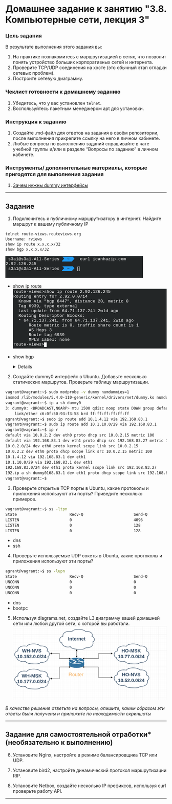 # Домашнее задание к занятию "3.8. Компьютерные сети, лекция 3"

### Цель задания

В результате выполнения этого задания вы:

1. На практике познакомитесь с маршрутизацией в сетях, что позволит понять устройство больших корпоративных сетей и интернета.
2. Проверите TCP/UDP соединения на хосте (это обычный этап отладки сетевых проблем).
3. Построите сетевую диаграмму.

### Чеклист готовности к домашнему заданию

1. Убедитесь, что у вас установлен `telnet`.
2. Воспользуйтесь пакетным менеджером apt для установки.


### Инструкция к заданию

1. Создайте .md-файл для ответов на задания в своём репозитории, после выполнения прикрепите ссылку на него в личном кабинете.
2. Любые вопросы по выполнению заданий спрашивайте в чате учебной группы и/или в разделе “Вопросы по заданию” в личном кабинете.


### Инструменты/ дополнительные материалы, которые пригодятся для выполнения задания

1. [Зачем нужны dummy интерфейсы](https://tldp.org/LDP/nag/node72.html)

------

## Задание

1. Подключитесь к публичному маршрутизатору в интернет. Найдите маршрут к вашему публичному IP
```
telnet route-views.routeviews.org
Username: rviews
show ip route x.x.x.x/32
show bgp x.x.x.x/32
```
 ![](img/1_1.png)
* show ip route 
 ![](img/1_2.png)
* show bgp
  <details>

  ```bash
    route-views>show bgp 2.92.126.245
  BGP routing table entry for 2.92.0.0/14, version 2541770293
  Paths: (23 available, best #18, table default)
    Not advertised to any peer
    Refresh Epoch 1
    3267 3216 8402
      194.85.40.15 from 194.85.40.15 (185.141.126.1)
        Origin IGP, metric 0, localpref 100, valid, external
        path 7FE03BB7BDE8 RPKI State not found
        rx pathid: 0, tx pathid: 0
    Refresh Epoch 1
    701 1273 8402 8402 8402 8402 8402 8402
      137.39.3.55 from 137.39.3.55 (137.39.3.55)
        Origin IGP, localpref 100, valid, external
        path 7FE146771CD0 RPKI State not found
        rx pathid: 0, tx pathid: 0
    Refresh Epoch 1
    3303 6762 8402
      217.192.89.50 from 217.192.89.50 (138.187.128.158)
        Origin IGP, localpref 100, valid, external
        Community: 3303:1004 3303:1006 3303:3052 6762:1 6762:92 6762:14900
        path 7FE0DB558430 RPKI State not found
        rx pathid: 0, tx pathid: 0
    Refresh Epoch 1
    7018 6762 8402
      12.0.1.63 from 12.0.1.63 (12.0.1.63)
        Origin IGP, localpref 100, valid, external
        Community: 7018:5000 7018:37232
        path 7FE1131251F8 RPKI State not found
        rx pathid: 0, tx pathid: 0
    Refresh Epoch 1
    8283 6762 8402
      94.142.247.3 from 94.142.247.3 (94.142.247.3)
        Origin IGP, metric 0, localpref 100, valid, external
        Community: 6762:1 6762:92 6762:14900 8283:1 8283:101
        unknown transitive attribute: flag 0xE0 type 0x20 length 0x24
          value 0000 205B 0000 0000 0000 0001 0000 205B
                0000 0005 0000 0001 0000 205B 0000 0008
                0000 001A 
        path 7FE039560510 RPKI State not found
        rx pathid: 0, tx pathid: 0
    Refresh Epoch 1
    57866 6830 6762 8402
      37.139.139.17 from 37.139.139.17 (37.139.139.17)
        Origin IGP, metric 0, localpref 100, valid, external
        Community: 6762:1 6762:92 6762:14900 6830:17000 6830:17413 6830:23001 6830:33104 57866:100 65100:6830 65103:2 65104:31
        unknown transitive attribute: flag 0xE0 type 0x20 length 0x30
          value 0000 E20A 0000 0064 0000 1AAE 0000 E20A
                0000 0065 0000 0064 0000 E20A 0000 0067
                0000 0002 0000 E20A 0000 0068 0000 001F
                
        path 7FE0A8200DE8 RPKI State not found
        rx pathid: 0, tx pathid: 0
    Refresh Epoch 1
    3333 6762 8402
      193.0.0.56 from 193.0.0.56 (193.0.0.56)
        Origin IGP, localpref 100, valid, external
        Community: 6762:1 6762:92 6762:14900
        path 7FE1085191E8 RPKI State not found
        rx pathid: 0, tx pathid: 0
    Refresh Epoch 1
    20912 3257 3356 8402 8402 8402
      212.66.96.126 from 212.66.96.126 (212.66.96.126)
        Origin IGP, localpref 100, valid, external
        Community: 3257:8070 3257:30515 3257:50001 3257:53900 3257:53902 20912:65004
        path 7FE17D4FE9C8 RPKI State not found
        rx pathid: 0, tx pathid: 0
    Refresh Epoch 1
    3356 8402 8402 8402
      4.68.4.46 from 4.68.4.46 (4.69.184.201)
        Origin IGP, metric 0, localpref 100, valid, external
        Community: 3356:2 3356:22 3356:100 3356:123 3356:501 3356:903 3356:2065 8402:900 8402:904
        path 7FE124AE2E60 RPKI State not found
        rx pathid: 0, tx pathid: 0
    Refresh Epoch 1
    3549 3356 8402 8402 8402
      208.51.134.254 from 208.51.134.254 (67.16.168.191)
        Origin IGP, metric 0, localpref 100, valid, external
        Community: 3356:2 3356:22 3356:100 3356:123 3356:501 3356:903 3356:2065 3549:2581 3549:30840 8402:900 8402:904
        path 7FE041F6A6C8 RPKI State not found
        rx pathid: 0, tx pathid: 0
    Refresh Epoch 1
    3561 3910 3356 8402 8402 8402
      206.24.210.80 from 206.24.210.80 (206.24.210.80)
        Origin IGP, localpref 100, valid, external
        path 7FE0B8C26728 RPKI State not found
        rx pathid: 0, tx pathid: 0
    Refresh Epoch 1
    19214 174 6762 8402
      208.74.64.40 from 208.74.64.40 (208.74.64.40)
        Origin IGP, localpref 100, valid, external
        Community: 174:21000 174:22013
        path 7FE155C897E8 RPKI State not found
        rx pathid: 0, tx pathid: 0
    Refresh Epoch 2
    2497 3356 8402 8402 8402
      202.232.0.2 from 202.232.0.2 (58.138.96.254)
        Origin IGP, localpref 100, valid, external
        path 7FE0B1EE22D0 RPKI State not found
        rx pathid: 0, tx pathid: 0
    Refresh Epoch 1
    101 174 6762 8402
      209.124.176.223 from 209.124.176.223 (209.124.176.223)
        Origin IGP, localpref 100, valid, external
        Community: 101:20100 101:20110 101:22100 174:21000 174:22013
        Extended Community: RT:101:22100
        path 7FE162B292D0 RPKI State not found
        rx pathid: 0, tx pathid: 0
    Refresh Epoch 1
    7660 2516 6762 8402
      203.181.248.168 from 203.181.248.168 (203.181.248.168)
        Origin IGP, localpref 100, valid, external
        Community: 2516:1030 7660:9003
        path 7FE02E9B9E88 RPKI State not found
        rx pathid: 0, tx pathid: 0
    Refresh Epoch 1
    4901 6079 3356 8402 8402 8402
      162.250.137.254 from 162.250.137.254 (162.250.137.254)
        Origin IGP, localpref 100, valid, external
        Community: 65000:10100 65000:10300 65000:10400
        path 7FE16E42FC08 RPKI State not found
        rx pathid: 0, tx pathid: 0
    Refresh Epoch 1
    20130 6939 6762 8402
      140.192.8.16 from 140.192.8.16 (140.192.8.16)
        Origin IGP, localpref 100, valid, external
        path 7FE0A4D53D78 RPKI State not found
        rx pathid: 0, tx pathid: 0
    Refresh Epoch 1
    6939 6762 8402
      64.71.137.241 from 64.71.137.241 (216.218.252.164)
        Origin IGP, localpref 100, valid, external, best
        path 7FE0F4D37D78 RPKI State not found
        rx pathid: 0, tx pathid: 0x0
    Refresh Epoch 1
    53767 14315 6453 6762 8402
      162.251.163.2 from 162.251.163.2 (162.251.162.3)
        Origin IGP, localpref 100, valid, external
        Community: 14315:5000 53767:5000
        path 7FE035298390 RPKI State not found
        rx pathid: 0, tx pathid: 0
    Refresh Epoch 1
    852 2914 6762 8402
      154.11.12.212 from 154.11.12.212 (96.1.209.43)
        Origin IGP, metric 0, localpref 100, valid, external
        path 7FE0D3EB4A70 RPKI State not found
        rx pathid: 0, tx pathid: 0
    Refresh Epoch 1
    49788 12552 3216 8402
      91.218.184.60 from 91.218.184.60 (91.218.184.60)
        Origin IGP, localpref 100, valid, external
        Community: 12552:12000 12552:12100 12552:12101 12552:22000
        Extended Community: 0x43:100:1
        path 7FE1728BE068 RPKI State not found
        rx pathid: 0, tx pathid: 0
    Refresh Epoch 1
    1351 6939 3216 8402
      132.198.255.253 from 132.198.255.253 (132.198.255.253)
        Origin IGP, localpref 100, valid, external
        path 7FE034073C78 RPKI State not found
        rx pathid: 0, tx pathid: 0
    Refresh Epoch 1
    3257 3356 8402 8402 8402
      89.149.178.10 from 89.149.178.10 (213.200.83.26)
        Origin IGP, metric 10, localpref 100, valid, external
        Community: 3257:8794 3257:30043 3257:50001 3257:54900 3257:54901
        path 7FE1339A15B8 RPKI State not found
        rx pathid: 0, tx pathid: 0
  
  ```
 
2. Создайте dummy0 интерфейс в Ubuntu. Добавьте несколько статических маршрутов. Проверьте таблицу маршрутизации.
```bash
vagrant@vagrant:~$ sudo modprobe -v dummy numdummies=1
insmod /lib/modules/5.4.0-110-generic/kernel/drivers/net/dummy.ko numdummies=0 numdummies=1
vagrant@vagrant:~$ ip a sh dummy0
3: dummy0: <BROADCAST,NOARP> mtu 1500 qdisc noop state DOWN group default qlen 1000
    link/ether c6:0f:50:93:f3:58 brd ff:ff:ff:ff:ff:ff
agrant@vagrant:~$ sudo ip route add 10.1.4.12 via 192.168.83.1
vagrant@vagrant:~$ sudo ip route add 10.1.10.0/29 via 192.168.83.1
vagrant@vagrant:~$ ip r
default via 10.0.2.2 dev eth0 proto dhcp src 10.0.2.15 metric 100 
default via 192.168.83.1 dev eth1 proto dhcp src 192.168.83.27 metric 100 
10.0.2.0/24 dev eth0 proto kernel scope link src 10.0.2.15 
10.0.2.2 dev eth0 proto dhcp scope link src 10.0.2.15 metric 100 
10.1.4.12 via 192.168.83.1 dev eth1 
10.1.10.0/29 via 192.168.83.1 dev eth1 
192.168.83.0/24 dev eth1 proto kernel scope link src 192.168.83.27 
192.ip a sh dummy0168.83.1 dev eth1 proto dhcp scope link src 192.168.83.27 metric 100 
vagrant@vagrant:~$ 

```

3. Проверьте открытые TCP порты в Ubuntu, какие протоколы и приложения используют эти порты? Приведите несколько примеров.
```bash
vagrant@vagrant:~$ ss -ltpn
State                       Recv-Q                      Send-Q                                             Local Address:Port                                             Peer Address:Port                      Process                      
LISTEN                      0                           4096                                               127.0.0.53%lo:53                                                    0.0.0.0:*                                                      
LISTEN                      0                           128                                                      0.0.0.0:22                                                    0.0.0.0:*                                                      
LISTEN                      0                           128                                                         [::]:22                                                       [::]:*                                                      
```
 - dns
 - ssh
4. Проверьте используемые UDP сокеты в Ubuntu, какие протоколы и приложения используют эти порты?
```bash
agrant@vagrant:~$ ss -lupn
State                       Recv-Q                      Send-Q                                                Local Address:Port                                           Peer Address:Port                     Process                      
UNCONN                      0                           0                                                     127.0.0.53%lo:53                                                  0.0.0.0:*                                                     
UNCONN                      0                           0                                                192.168.83.27%eth1:68                                                  0.0.0.0:*                                                     
UNCONN                      0                           0                                                    10.0.2.15%eth0:68                                                  0.0.0.0:*                                                     
```

 - dns
 - bootpc

5. Используя diagrams.net, создайте L3 диаграмму вашей домашней сети или любой другой сети, с которой вы работали. 
![](img/5_1.png)

*В качестве решения ответьте на вопросы, опишите, каким образом эти ответы были получены и приложите по неоходимости скриншоты*

 ---

## Задание для самостоятельной отработки* (необязательно к выполнению)

6. Установите Nginx, настройте в режиме балансировщика TCP или UDP.

7. Установите bird2, настройте динамический протокол маршрутизации RIP.

8. Установите Netbox, создайте несколько IP префиксов, используя curl проверьте работу API.

----